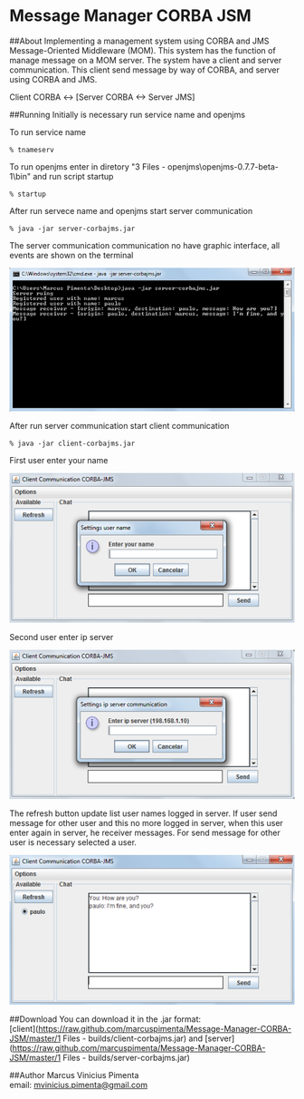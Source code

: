 Message Manager CORBA JSM
===================

##About
Implementing a management system using CORBA and JMS Message-Oriented Middleware (MOM). This system has the function of
manage message on a MOM server. The system have a client and server communication. This client send message by way of
CORBA, and server using CORBA and JMS. 

Client CORBA <-> [Server CORBA <-> Server JMS]


##Running
Initially is necessary run service name and openjms

To run service name
```
% tnameserv
```

To run openjms enter in diretory "3 Files - openjms\openjms-0.7.7-beta-1\bin" and run script startup
```
% startup
```

After run servece name and openjms start server communication
```
% java -jar server-corbajms.jar
```

The server communication communication no have graphic interface, all events are shown on the terminal
<p align="center"> <img src="2 Files - imagens/window-server.png"/> </p>

After run server communication start client communication
```
% java -jar client-corbajms.jar
```

First user enter your name
<p align="center"> <img src="2 Files - imagens/window-client-2.png"/> </p>

Second user enter ip server
<p align="center"> <img src="2 Files - imagens/window-client-3.png"/> </p>

The refresh button update list user names logged in server. If user send message for other user and this no more logged
in server, when this user enter again in server, he receiver messages. For send message for other user is necessary 
selected a user.
<p align="center"> <img src="2 Files - imagens/window-client-5.png"/> </p>

##Download
You can download it in the .jar format:  
[client](https://raw.github.com/marcuspimenta/Message-Manager-CORBA-JSM/master/1 Files - builds/client-corbajms.jar) and
[server](https://raw.github.com/marcuspimenta/Message-Manager-CORBA-JSM/master/1 Files - builds/server-corbajms.jar)

##Author
Marcus Vinicius Pimenta  
email: [mvinicius.pimenta@gmail.com](mailto:mvinicius.pimenta@gmail.com)
